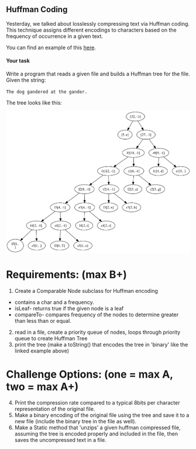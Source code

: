 ## Huffman Coding

Yesterday, we talked about losslessly compressing text via Huffman coding. This technique assigns different encodings to characters based on the frequency of occurrence in a given text.

You can find an example of this [here](https://www.siggraph.org/education/materials/HyperGraph/video/mpeg/mpegfaq/huffman_tutorial.html).

#### Your task

Write a program that reads a given file and builds a Huffman tree for the file. Given the string:

`The dog gandered at the gander.`

The tree looks like this:

![tree](tree.png)

# Requirements: (max B+)
1. Create a Comparable Node subclass for Huffman encoding
  * contains a char and a frequency.
  * isLeaf- returns true if the given node is a leaf
  * compareTo- compares frequency of the nodes to determine greater than less than or equal.
2. read in a file, create a priority queue of nodes, loops through priority queue to create Huffman Tree
3. print the tree (make a toString() that encodes the tree in 'binary' like the linked example above)

# Challenge Options: (one = max A, two = max A+) 
4. Print the compression rate compared to a typical 8bits per character representation of the original file.
5. Make a binary encoding of the original file using the tree and save it to a new file (include the binary tree in the file as well).
6. Make a Static method that 'unzips' a given huffman compressed file, assuming the tree is encoded properly and included in the file, then saves the uncompressed text in a file.


